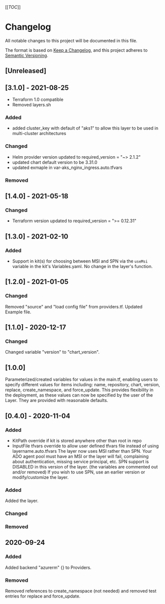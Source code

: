 [[_TOC_]]

# Changelog

All notable changes to this project will be documented in this file.

The format is based on [Keep a Changelog](https://keepachangelog.com/en/1.0.0/),
and this project adheres to [Semantic Versioning](https://semver.org/spec/v2.0.0.html).

## [Unreleased]

## [3.1.0] - 2021-08-25
- Terraform 1.0 compatible
- Removed layers.sh
### Added
  - added cluster_key with default of "aks1" to allow this layer to be used in multi-cluster architectures

### Changed
  - Helm provider version updated to required_version = "~> 2.1.2"
  - updated chart default version to be 3.31.0
  - updated exmaple in var-aks_nginx_ingress.auto.tfvars

### Removed


## [1.4.0] - 2021-05-18
### Changed
- Terraform version updated to required_version = ">= 0.12.31"

## [1.3.0] - 2021-02-10
### Added
- Support in kit(s) for choosing between MSI and SPN via the `useMsi` variable in the kit's Variables.yaml. No change in the layer's function.

## [1.2.0] - 2021-01-05
### Changed
Removed "source" and "load config file" from providers.tf.
Updated Example file.

## [1.1.0] - 2020-12-17
### Changed
Changed variable "version" to "chart_version".

## [1.0.0]
Parameterized/created variables for values in the main.tf, enabling users to specify different values for items including: name, repository, chart, version, replace, create_namespace, and force_update. This provides flexibility in the deployment, as these values can now be specified by the user of the Layer. They are provided with reasonable defaults.  

## [0.4.0] - 2020-11-04

### Added
- KitPath override if kit is stored anywhere other than root in repo
- InputFile tfvars override to allow user defined tfvars file instead of using layername.auto.tfvars
The layer now uses MSI rather than SPN. Your ADO agent pool must have an MSI or the layer will fail, complaining about authentication, missing service principal, etc. 
SPN support is DISABLED in this version of the layer. (the variables are commented out and/or removed) If you wish to use SPN, use an earlier version or modify/customize the layer. 

### Added
Added the layer.
### Changed

### Removed

## 2020-09-24
### Added
Added backend "azurerm" {} to Providers.
### Removed
Removed references to create_namespace (not needed) and removed test entries for replace and force_update. 
